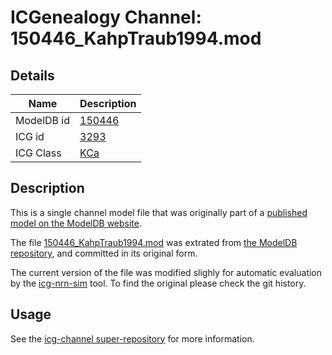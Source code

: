 # ICGenealogy Channel: 150446\_KahpTraub1994.mod

## Details

Name | Description
---- | -----------
ModelDB id | [150446](http://senselab.med.yale.edu/ModelDB/ShowModel.cshtml?model=150446)
ICG id | [3293](http://icg.neurotheory.ox.ac.uk/channels/5/3293)
ICG Class | [KCa](http://icg.neurotheory.ox.ac.uk/channels/5)

## Description

This is a single channel model file that was originally part of a [published model on the ModelDB website](http://senselab.med.yale.edu/ModelDB/ShowModel.cshtml?model=150446).


The file [150446\_KahpTraub1994.mod](150446_KahpTraub1994.mod) was extrated from [the ModelDB repository](http://senselab.med.yale.edu/ModelDB/ShowModel.cshtml?model=150446), and committed in its original form.

The current version of the file was modified slighly for automatic evaluation by the [icg-nrn-sim](https://github.com/icgenealogy/icg-nrn-sim) tool. To find the original please check the git history.


## Usage

See the [icg-channel super-repository](https://github.com/icgenealogy/icg-channels) for more information.